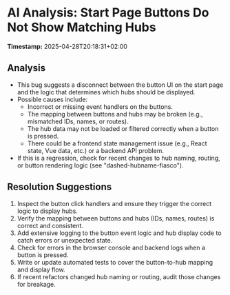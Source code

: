 # AI Analysis: Start Page Buttons Do Not Show Matching Hubs

**Timestamp:** 2025-04-28T20:18:31+02:00

## Analysis
- This bug suggests a disconnect between the button UI on the start page and the logic that determines which hubs should be displayed.
- Possible causes include:
  - Incorrect or missing event handlers on the buttons.
  - The mapping between buttons and hubs may be broken (e.g., mismatched IDs, names, or routes).
  - The hub data may not be loaded or filtered correctly when a button is pressed.
  - There could be a frontend state management issue (e.g., React state, Vue data, etc.) or a backend API problem.
- If this is a regression, check for recent changes to hub naming, routing, or button rendering logic (see "dashed-hubname-fiasco").

## Resolution Suggestions
1. Inspect the button click handlers and ensure they trigger the correct logic to display hubs.
2. Verify the mapping between buttons and hubs (IDs, names, routes) is correct and consistent.
3. Add extensive logging to the button event logic and hub display code to catch errors or unexpected state.
4. Check for errors in the browser console and backend logs when a button is pressed.
5. Write or update automated tests to cover the button-to-hub mapping and display flow.
6. If recent refactors changed hub naming or routing, audit those changes for breakage.
